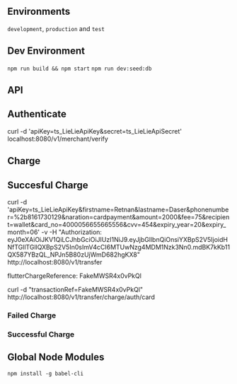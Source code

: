 ## Environments
 `development`, `production` and `test`

## Dev Environment
 `npm run build && npm start`
 `npm run dev:seed:db`
## API
## Authenticate
curl -d 'apiKey=ts_LieLieApiKey&secret=ts_LieLieApiSecret' localhost:8080/v1/merchant/verify

## Charge
## Succesful Charge
curl -d 'apiKey=ts_LieLieApiKey&firstname=Retnan&lastname=Daser&phonenumber=%2b8161730129&naration=cardpayment&amount=2000&fee=75&recipient=wallet&card_no=4000056655665556&cvv=454&expiry_year=20&expiry_month=06' -v -H "Authorization: eyJ0eXAiOiJKV1QiLCJhbGciOiJIUzI1NiJ9.eyJjbGllbnQiOnsiYXBpS2V5IjoidHNfTGllTGllQXBpS2V5In0sImV4cCI6MTUwNzg4MDM1Nzk3Nn0.mdBK7kKb11QX587YBzQL_NPJn5B80zUjWmD682hgKX8" http://localhost:8080/v1/transfer

flutterChargeReference: FakeMWSR4x0vPkQl

curl -d "transactionRef=FakeMWSR4x0vPkQl" http://localhost:8080/v1/transfer/charge/auth/card
### Failed Charge

### Successful Charge


## Global Node Modules
 `npm install -g babel-cli`